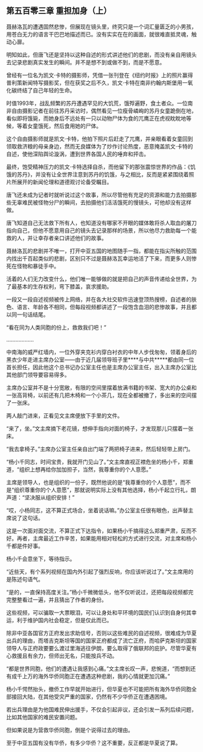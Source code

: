 ## 第五百零三章 重担加身（上）
聂赫洛瓦的遭遇固然悲惨，但展现在镜头里，终究只是一个词汇量匮乏的小男孩，用苍白无力的语言干巴巴地描述而已。没有实实在在的画面，就很难直抵灵魂，触动心扉。

明知如此，但唐飞还是坚持以这种自述的形式讲述他们的悲剧，而没有亲自用镜头去记录悲剧真实发生的瞬间。并不是想不到或做不到，而是不愿意。

曾经有一位名为凯文·卡特的摄影师，凭借一张刊登在《纽约时报》上的照片赢得普利策新闻特写摄影奖，但在获奖之后不久，凯文·卡特在南非约翰内斯堡用一氧化碳终结了自己年轻的生命。

时值1993年，战乱频繁的苏丹遭遇罕见的大饥荒，饿殍遍野，食土者众。一位南非自由摄影记者在前往苏丹采访时，偶然看见一位瘦骨嶙峋的苏丹女童跪倒在地，看似即将饿毙，而她身后不远处有一只以动物尸体为食的兀鹰正在虎视眈眈地等候，等着女童饿死，然后食用她的尸体。

这个自由摄影师就是凯文·卡特，他拍下照片后赶走了兀鹰，并亲眼看着女童回到领取救济粮的母亲身边，然而无良媒体为了炒作讨论热度，恶意掩盖凯文·卡特的自述，使他深陷舆论漩涡，遭到世界各国人民的唾弃和抨击。

最终，饱受精神压力的凯文·卡特选择自杀，而他留下的那张震惊世界的作品：《饥饿的苏丹》，并没有让全世界注意到苏丹的饥饿，与之相比，反而是紧紧围绕着照片所展开的新闻伦理和道德观讨论备受瞩目。

唐飞还未成为记者时就听说过这个故事，所以尽管他有充足的资源和能力去拍摄那些无辜难民被怪物分尸的瞬间，去拍摄他们活活饿死的慢镜头，可他却没有这样做。

唐飞知道自己无法救下所有人，也知道没有哪家不开眼的媒体敢将杀人取血的屠刀指向自己，但他不愿意用自己的镜头去记录那样的场景，所以他尽力救助每一个能救的人，并让幸存者亲口讲述他们的故事。

聂赫洛瓦的悲剧并不唯一，打开中亚五国的地图随手一指，都能在指尖所触的范围内找出千百起类似的悲剧，区别只不过是聂赫洛瓦幸运地活了下来，而更多人则惨死在怪物和暴徒手中。

活着的人们无力改变什么，他们唯一能够做的就是把自己的声音传递给全世界，为了最基本的生存权利，弯下膝盖，哀求援助。

一段又一段自述视频被传上网络，并在各大社交软件迅速登顶热搜榜，自述者的肤色、语言、年龄各不相同，但每段视频都讲述了一段饱含血泪的悲惨故事，并且都以同一句话结尾。

“看在同为人类同胞的份上，救救我们吧！”

………………

中南海的威严红墙内，一位外穿夹克衫内穿白衬衣的中年人步伐匆匆，领着身后的黑衣少年走进主席办公室——由于近几届领导班子里****与中共*****都由同一位首长担任，因此他这个总书记办公室主任也是主席办公室主任，出入主席办公室比其他部门领导要容易得多。

主席办公室并不是十分宽敞，有限的空间里摆着放满书籍的书架、宽大的办公桌和一张高背椅，以前还有几把木椅和一个小茶几，现在全都被撤了，多出来的空间摆了一张床。

两人敲门进来，正看见文主席便放下手里的文件。

“来了，坐。”文主席摘下老花镜，想伸手指向对面的椅子，才发现那儿只摆着一张床。

“我去拿椅子。”主席办公室主任亲自出门端了两把椅子进来，然后轻轻带上房门。

“杨小千同志，时间宝贵，我就开门见山了。”文主席直视正襟危坐的杨小千，郑重道，“组织上想再给你加加担子，当然，我尊重你的个人意愿。”

主席是领导人，也是组织的一份子，既然他说的是“我尊重你的个人意愿”，而不是“组织尊重你的个人意愿”，那就说明实际上没有其他选择，杨小千起立行礼，朗声道：“坚决服从组织安排！”

“哎，小杨同志，这不算正式场合，坐着说话嘛。”办公室主任很有眼色，出声替主席说了这句话。

这是一次面对面交流，不算正式下达指令，如果杨小千搞得这么郑重严肃，反而不好。再者，主席最近工作辛苦，如果能用相对轻松的方式进行交流，对主席和杨小千都是件好事。

杨小千会意坐下，等待指示。

“近些天，有个系列视频在国内外引起了强烈反响，你应该听说过了。”文主席用的是陈述句语气。

“是的，一直保持高度关注。”杨小千微微低头，他不仅听说过，还把每段视频都完完整整看过一遍，并且猜出了作者的身份。

这些视频，可以骗取一大票眼泪，可以让身处和平环境的国民们认识到自身何其幸运，利于维护国内社会稳定，但是仅此而已。

除非中亚各国官方正府发出求助信号，否则以这些难民的自述视频，很难成为华夏出兵的理由，而塔吉克斯坦等国的国家正府都成了流亡正府，而哈萨克斯坦的国家领导人与正府政要要么渡过里海逃往伊朗，要么取得了俄联邦的庇护。尽管华夏有心救援且有余力，但师出无名，只能按兵不动。

“都是世界同胞，他们的遭遇让我感到心痛。”文主席长叹一声，悲惋道，“而想到还有成千上万的海外华侨同胞正在遭遇这种悲剧，我的心情就更加沉痛。”

杨小千愕然抬头，撤侨工作早就开始进行，但华夏也不可能把所有海外华侨同胞全部接回大陆，在其他受灾严重的国家，仍然有不少华侨正在遭遇困境。

若出兵理由是为他国难民伸出援手，不仅会引起非议，还会引发一系列后续问题，比如其他国家的难民安置问题。

但如果说是为营救华侨同胞，倒是个说得过去的理由。

至于中亚五国有没有华侨，有多少华侨？这不重要，反正都是华夏说了算。

